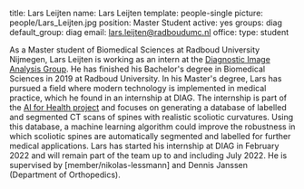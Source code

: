 title: Lars Leijten
name: Lars Leijten
template: people-single
picture: people/Lars_Leijten.jpg
position: Master Student
active: yes
groups: diag
default_group: diag
email: lars.leijten@radboudumc.nl
office: 
type: student

As a Master student of Biomedical Sciences at Radboud University Nijmegen, Lars Leijten is working as an intern at the [Diagnostic Image Analysis Group](https://www.diagnijmegen.nl). He has finished his Bachelor's degree in Biomedical Sciences in 2019 at Radboud University. In his Master's degree, Lars has pursued a field where modern technology is implemented in medical practice, which he found in an internship at DIAG. The internship is part of the [AI for Health project](https://www.ai-for-health.nl) and focuses on generating a database of labelled and segmented CT scans of spines with realistic scoliotic curvatures. Using this database, a machine learning algorithm could improve the robustness in which scoliotic spines are automatically segmented and labelled for further medical applications. Lars has started his internship at DIAG in February 2022 and will remain part of the team up to and including July 2022. He is supervised by [member/nikolas-lessmann] and Dennis Janssen (Department of Orthopedics).

